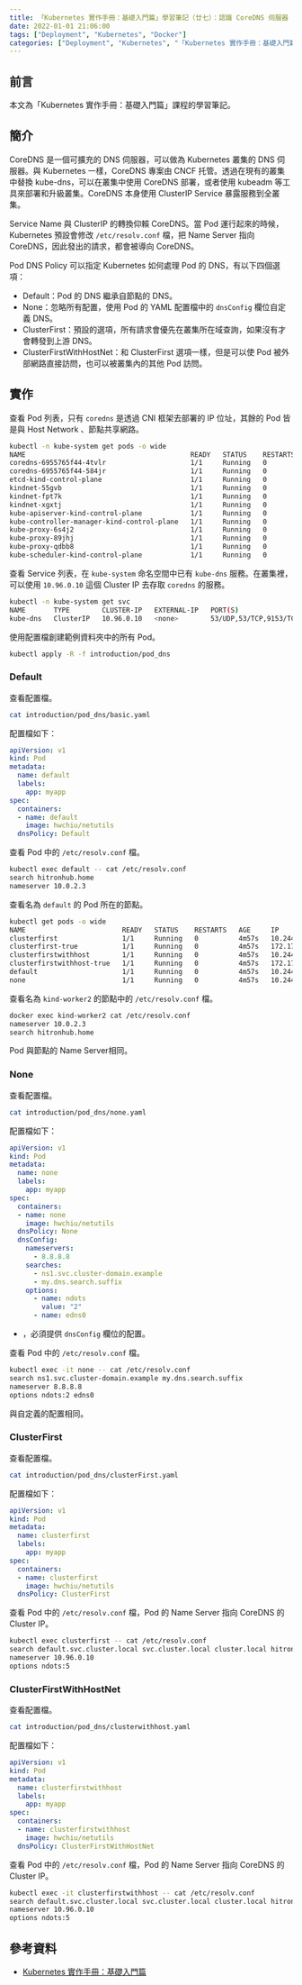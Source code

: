 ```yaml
---
title: 「Kubernetes 實作手冊：基礎入門篇」學習筆記（廿七）：認識 CoreDNS 伺服器
date: 2022-01-01 21:06:00
tags: ["Deployment", "Kubernetes", "Docker"]
categories: ["Deployment", "Kubernetes", "「Kubernetes 實作手冊：基礎入門篇」Study Notes"]
---
```


## 前言

本文為「Kubernetes 實作手冊：基礎入門篇」課程的學習筆記。

## 簡介

CoreDNS 是一個可擴充的 DNS 伺服器，可以做為 Kubernetes 叢集的 DNS 伺服器。與 Kubernetes 一樣，CoreDNS 專案由 CNCF 托管。透過在現有的叢集中替換 kube-dns，可以在叢集中使用 CoreDNS 部署，或者使用 kubeadm 等工具來部署和升級叢集。CoreDNS 本身使用 ClusterIP Service 暴露服務到全叢集。

Service Name 與 ClusterIP 的轉換仰賴 CoreDNS。當 Pod 運行起來的時候，Kubernetes 預設會修改 `/etc/resolv.conf` 檔，把 Name Server 指向 CoreDNS，因此發出的請求，都會被導向 CoreDNS。

Pod DNS Policy 可以指定 Kubernetes 如何處理 Pod 的 DNS，有以下四個選項：

- Default：Pod 的 DNS 繼承自節點的 DNS。
- None：忽略所有配置，使用 Pod 的 YAML 配置檔中的 `dnsConfig` 欄位自定義 DNS。
- ClusterFirst：預設的選項，所有請求會優先在叢集所在域查詢，如果沒有才會轉發到上游 DNS。
- ClusterFirstWithHostNet：和 ClusterFirst 選項一樣，但是可以使 Pod 被外部網路直接訪問，也可以被叢集內的其他 Pod 訪問。

## 實作

查看 Pod 列表，只有 `coredns` 是透過 CNI 框架去部署的 IP 位址，其餘的 Pod 皆是與 Host Network 、節點共享網路。

```bash
kubectl -n kube-system get pods -o wide
NAME                                         READY   STATUS    RESTARTS   AGE     IP           NODE                 NOMINATED NODE   READINESS GATES
coredns-6955765f44-4tvlr                     1/1     Running   0          3m23s   10.244.0.2   kind-control-plane   <none>           <none>
coredns-6955765f44-584jr                     1/1     Running   0          3m23s   10.244.0.4   kind-control-plane   <none>           <none>
etcd-kind-control-plane                      1/1     Running   0          3m39s   172.17.0.3   kind-control-plane   <none>           <none>
kindnet-55gvb                                1/1     Running   0          3m8s    172.17.0.4   kind-worker2         <none>           <none>
kindnet-fpt7k                                1/1     Running   0          3m8s    172.17.0.2   kind-worker          <none>           <none>
kindnet-xgxtj                                1/1     Running   0          3m23s   172.17.0.3   kind-control-plane   <none>           <none>
kube-apiserver-kind-control-plane            1/1     Running   0          3m39s   172.17.0.3   kind-control-plane   <none>           <none>
kube-controller-manager-kind-control-plane   1/1     Running   0          3m39s   172.17.0.3   kind-control-plane   <none>           <none>
kube-proxy-6s4j2                             1/1     Running   0          3m8s    172.17.0.2   kind-worker          <none>           <none>
kube-proxy-89jhj                             1/1     Running   0          3m8s    172.17.0.4   kind-worker2         <none>           <none>
kube-proxy-qdbb8                             1/1     Running   0          3m23s   172.17.0.3   kind-control-plane   <none>           <none>
kube-scheduler-kind-control-plane            1/1     Running   0          3m39s   172.17.0.3   kind-control-plane   <none>           <none>
```

查看 Service 列表，在 `kube-system` 命名空間中已有 `kube-dns` 服務。在叢集裡，可以使用 `10.96.0.10` 這個 Cluster IP 去存取 `coredns` 的服務。

```bash
kubectl -n kube-system get svc
NAME       TYPE        CLUSTER-IP   EXTERNAL-IP   PORT(S)                  AGE
kube-dns   ClusterIP   10.96.0.10   <none>        53/UDP,53/TCP,9153/TCP   103s
```

使用配置檔創建範例資料夾中的所有 Pod。

```bash
kubectl apply -R -f introduction/pod_dns
```

### Default

查看配置檔。

```bash
cat introduction/pod_dns/basic.yaml
```

配置檔如下：

```yaml
apiVersion: v1
kind: Pod
metadata:
  name: default
  labels:
    app: myapp
spec:
  containers:
  - name: default
    image: hwchiu/netutils
  dnsPolicy: Default
```

查看 Pod 中的 `/etc/resolv.conf` 檔。

```bash
kubectl exec default -- cat /etc/resolv.conf
search hitronhub.home
nameserver 10.0.2.3
```

查看名為 `default` 的 Pod 所在的節點。

```bash
kubectl get pods -o wide
NAME                        READY   STATUS    RESTARTS   AGE     IP           NODE           NOMINATED NODE   READINESS GATES
clusterfirst                1/1     Running   0          4m57s   10.244.2.2   kind-worker    <none>           <none>
clusterfirst-true           1/1     Running   0          4m57s   172.17.0.4   kind-worker2   <none>           <none>
clusterfirstwithhost        1/1     Running   0          4m57s   10.244.2.3   kind-worker    <none>           <none>
clusterfirstwithhost-true   1/1     Running   0          4m57s   172.17.0.4   kind-worker2   <none>           <none>
default                     1/1     Running   0          4m57s   10.244.1.2   kind-worker2   <none>           <none>
none                        1/1     Running   0          4m57s   10.244.2.4   kind-worker    <none>           <none>
```

查看名為 `kind-worker2` 的節點中的 `/etc/resolv.conf` 檔。

```bash
docker exec kind-worker2 cat /etc/resolv.conf
nameserver 10.0.2.3
search hitronhub.home
```

Pod 與節點的 Name Server相同。

### None

查看配置檔。

```bash
cat introduction/pod_dns/none.yaml
```

配置檔如下：

```yaml
apiVersion: v1
kind: Pod
metadata:
  name: none
  labels:
    app: myapp
spec:
  containers:
  - name: none
    image: hwchiu/netutils
  dnsPolicy: None
  dnsConfig:
    nameservers:
      - 8.8.8.8
    searches:
      - ns1.svc.cluster-domain.example
      - my.dns.search.suffix
    options:
      - name: ndots
        value: "2"
      - name: edns0
```

- ，必須提供 `dnsConfig` 欄位的配置。

查看 Pod 中的 `/etc/resolv.conf` 檔。

```bash
kubectl exec -it none -- cat /etc/resolv.conf
search ns1.svc.cluster-domain.example my.dns.search.suffix
nameserver 8.8.8.8
options ndots:2 edns0
```

與自定義的配置相同。

### ClusterFirst

查看配置檔。

```bash
cat introduction/pod_dns/clusterFirst.yaml
```

配置檔如下：

```yaml
apiVersion: v1
kind: Pod
metadata:
  name: clusterfirst
  labels:
    app: myapp
spec:
  containers:
  - name: clusterfirst
    image: hwchiu/netutils
  dnsPolicy: ClusterFirst
```

查看 Pod 中的 `/etc/resolv.conf` 檔，Pod 的 Name Server 指向 CoreDNS 的 Cluster IP。

```bash
kubectl exec clusterfirst -- cat /etc/resolv.conf
search default.svc.cluster.local svc.cluster.local cluster.local hitronhub.home
nameserver 10.96.0.10
options ndots:5
```

### ClusterFirstWithHostNet

查看配置檔。

```bash
cat introduction/pod_dns/clusterwithhost.yaml
```

配置檔如下：

```yaml
apiVersion: v1
kind: Pod
metadata:
  name: clusterfirstwithhost
  labels:
    app: myapp
spec:
  containers:
  - name: clusterfirstwithhost
    image: hwchiu/netutils
  dnsPolicy: ClusterFirstWithHostNet
```

查看 Pod 中的 `/etc/resolv.conf` 檔，Pod 的 Name Server 指向 CoreDNS 的 Cluster IP。

```bash
kubectl exec -it clusterfirstwithhost -- cat /etc/resolv.conf
search default.svc.cluster.local svc.cluster.local cluster.local hitronhub.home
nameserver 10.96.0.10
options ndots:5
```

## 參考資料

- [Kubernetes 實作手冊：基礎入門篇](https://hiskio.com/courses/349/about)
